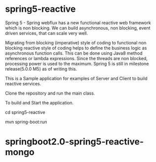 # spring5-reactive

Spring 5 - Spring webflux has a new functional reactive web framework which is non blocking. We can build asynchronous, non blocking, event driven services, that can scale very well.

Migrating from blocking (imperative) style of coding to functional non blocking reactive style of coding helps to define the business logic as asynchronous function calls. This can be done using Java8 method references or lambda expressions. Since the threads are non blocked, processing power is used to the maximum.
Spring 5 is still in milestone release(5.0.0 M5) as of writing this. 

This is a Sample application for examples of Server and Client to build reactive services.

Clone the repository and run the main class.


To build and Start the application.

cd spring5-reactive

mvn spring-boot:run
# springboot2.0-spring5-reactive-mongo
